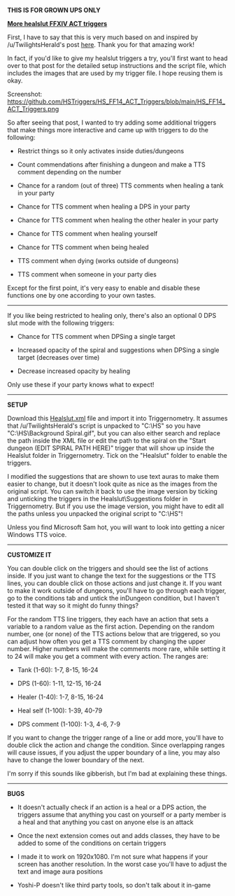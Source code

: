 **THIS IS FOR GROWN UPS ONLY**

[**More healslut FFXIV ACT triggers**](https://old.reddit.com/r/HealSluts/comments/utrbxg/more_healslut_ffxiv_act_triggers/)

First, I have to say that this is very much based on and inspired by /u/TwilightsHerald's post [here](https://old.reddit.com/r/HealSluts/comments/czui0n/ffxiv_silly_act_tricks/). Thank you for that amazing work!

In fact, if you'd like to give my healslut triggers a try, you'll first want to head over to that post for the detailed setup instructions and the script file, which includes the images that are used by my trigger file. I hope reusing them is okay.

Screenshot: https://github.com/HSTriggers/HS_FF14_ACT_Triggers/blob/main/HS_FF14_ACT_Triggers.png

So after seeing that post, I wanted to try adding some additional triggers that make things more interactive and came up with triggers to do the following:

* Restrict things so it only activates inside duties/dungeons

* Count commendations after finishing a dungeon and make a TTS comment depending on the number

* Chance for a random (out of three) TTS comments when healing a tank in your party

* Chance for TTS comment when healing a DPS in your party

* Chance for TTS comment when healing the other healer in your party

* Chance for TTS comment when healing yourself

* Chance for TTS comment when being healed

* TTS comment when dying (works outside of dungeons)

* TTS comment when someone in your party dies

Except for the first point, it's very easy to enable and disable these functions one by one according to your own tastes.

---

If you like being restricted to healing only, there's also an optional 0 DPS slut mode with the following triggers:

* Chance for TTS comment when DPSing a single target

* Increased opacity of the spiral and suggestions when DPSing a single target (decreases over time)

* Decrease increased opacity by healing

Only use these if your party knows what to expect!

---

**SETUP**

Download this [Healslut.xml](https://raw.githubusercontent.com/HSTriggers/HS_FF14_ACT_Triggers/main/Healslut.xml) file and import it into Triggernometry. It assumes that /u/TwilightsHerald's script is unpacked to "C:\HS\" so you have "C:\HS\Background Spiral.gif", but you can also either search and replace the path inside the XML file or edit the path to the spiral on the "Start dungeon (EDIT SPIRAL PATH HERE)" trigger that will show up inside the Healslut folder in Triggernometry. Tick on the "Healslut" folder to enable the triggers.

I modified the suggestions that are shown to use text auras to make them easier to change, but it doesn't look quite as nice as the images from the original script. You can switch it back to use the image version by ticking and unticking the triggers in the Healslut\Suggestions folder in Triggernometry. But if you use the image version, you might have to edit all the paths unless you unpacked the original script to "C:\HS\"!

Unless you find Microsoft Sam hot, you will want to look into getting a nicer Windows TTS voice.

---

**CUSTOMIZE IT**

You can double click on the triggers and should see the list of actions inside. If you just want to change the text for the suggestions or the TTS lines, you can double click on those actions and just change it. If you want to make it work outside of dungeons, you'll have to go through each trigger, go to the conditions tab and untick the inDungeon condition, but I haven't tested it that way so it might do funny things?

For the random TTS line triggers, they each have an action that sets a variable to a random value as the first action. Depending on the random number, one (or none) of the TTS actions below that are triggered, so you can adjust how often you get a TTS comment by changing the upper number. Higher numbers will make the comments more rare, while setting it to 24 will make you get a comment with every action. The ranges are:

* Tank (1-60): 1-7, 8-15, 16-24

* DPS (1-60): 1-11, 12-15, 16-24

* Healer (1-40): 1-7, 8-15, 16-24

* Heal self (1-100): 1-39, 40-79

* DPS comment (1-100): 1-3, 4-6, 7-9

If you want to change the trigger range of a line or add more, you'll have to double click the action and change the condition. Since overlapping ranges will cause issues, if you adjust the upper boundary of a line, you may also have to change the lower boundary of the next.

I'm sorry if this sounds like gibberish, but I'm bad at explaining these things.

---

**BUGS**

* It doesn't actually check if an action is a heal or a DPS action, the triggers assume that anything you cast on yourself or a party member is a heal and that anything you cast on anyone else is an attack

* Once the next extension comes out and adds classes, they have to be added to some of the conditions on certain triggers

* I made it to work on 1920x1080. I'm not sure what happens if your screen has another resolution. In the worst case you'll have to adjust the text and image aura positions

* Yoshi-P doesn't like third party tools, so don't talk about it in-game

